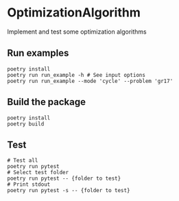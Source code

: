 # OptimizationAlgorithm
Implement and test some optimization algorithms

## Run examples
```
poetry install
poetry run run_example -h # See input options
poetry run run_example --mode 'cycle' --problem 'gr17'
```


## Build the package
```
poetry install
poetry build
```

## Test 
```
# Test all
poetry run pytest
# Select test folder
poetry run pytest -- {folder to test}
# Print stdout
poetry run pytest -s -- {folder to test}
```

